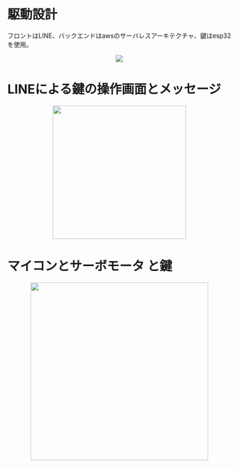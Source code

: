  
# 駆動設計
 フロントはLINE、バックエンドはawsのサーバレスアーキテクチャ、鍵はesp32を使用。
<div align="center">
 <img src="https://readme-img.s3.ap-northeast-1.amazonaws.com/img/SmartLock_%E8%A8%AD%E8%A8%88%E5%9B%B3.png">
</div>

# LINEによる鍵の操作画面とメッセージ
<div align="center">
 <img src="https://readme-img.s3.ap-northeast-1.amazonaws.com/img/line_%E6%93%8D%E4%BD%9C.PNG" width="300px">
</div>

# マイコンとサーボモータ と鍵
<div align="center">
 <img src="https://readme-img.s3.ap-northeast-1.amazonaws.com/img/IMG_6626.jpg" width="400px">
</div>
 

